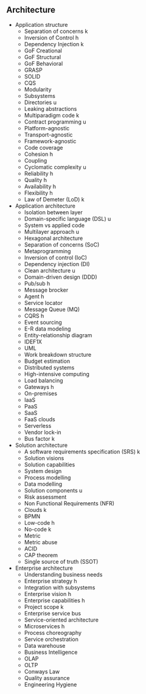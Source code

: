 ## Architecture

- Application structure
  - Separation of concerns k
  - Inversion of Control h
  - Dependency Injection k
  - GoF Creational
  - GoF Structural
  - GoF Behavioral
  - GRASP
  - SOLID
  - CQS
  - Modularity
  - Subsystems
  - Directories u
  - Leaking abstractions
  - Multiparadigm code k
  - Contract programming u
  - Platform-agnostic
  - Transport-agnostic
  - Framework-agnostic
  - Code coverage
  - Cohesion h
  - Coupling 
  - Cyclomatic complexity u
  - Reliability h
  - Quality h
  - Availability h
  - Flexibility h
  - Law of Demeter (LoD) k
- Application architecture
  - Isolation between layer
  - Domain-specific language (DSL) u
  - System vs applied code 
  - Multilayer approach u
  - Hexagonal architecture 
  - Separation of concerns (SoC)
  - Metaprogramming
  - Inversion of control (IoC)
  - Dependency injection (DI) 
  - Clean architecture u
  - Domain-driven design (DDD)
  - Pub/sub h
  - Message brocker
  - Agent h
  - Service locator
  - Message Queue (MQ) 
  - CQRS h
  - Event sourcing
  - E-R data modeling
  - Entity-relationship diagram
  - IDEF1X
  - UML
  - Work breakdown structure
  - Budget estimation
  - Distributed systems
  - High-intensive computing
  - Load balancing
  - Gateways h
  - On-premises
  - IaaS
  - PaaS
  - SaaS
  - FaaS clouds
  - Serverless
  - Vendor lock-in
  - Bus factor k
- Solution architecture
  - A software requirements specification (SRS) k
  - Solution visions
  - Solution capabilities
  - System design
  - Process modelling
  - Data modelling
  - Solution components u
  - Risk assessment
  - Non Functional Requirements (NFR)
  - Clouds k
  - BPMN
  - Low-code h
  - No-code k
  - Metric
  - Metric abuse
  - ACID
  - CAP theorem
  - Single source of truth (SSOT)
- Enterprise architecture
  - Understanding business needs
  - Enterprise strategy h
  - Integration with subsystems
  - Enterprise vision h
  - Enterprise capabilities  h
  - Project scope k
  - Enterprise service bus
  - Service-oriented architecture
  - Microservices h
  - Process choreography
  - Service orchestration
  - Data warehouse
  - Business Intelligence
  - OLAP
  - OLTP
  - Conways Law
  - Quality assurance
  - Engineering Hygiene
